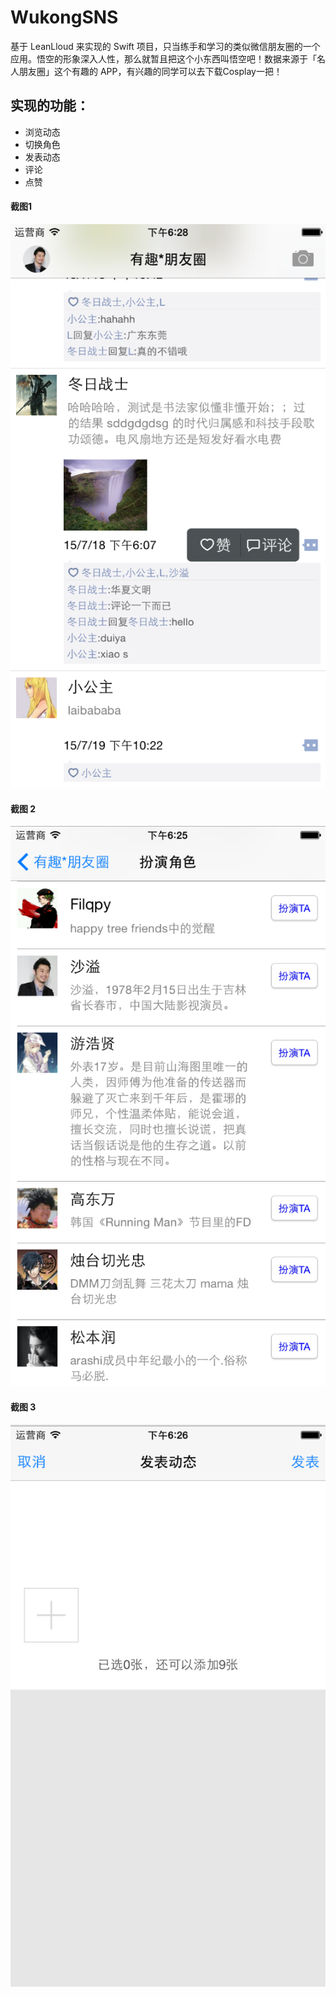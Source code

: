 # WukongSNS
基于 LeanLloud 来实现的 Swift 项目，只当练手和学习的类似微信朋友圈的一个应用。悟空的形象深入人性，那么就暂且把这个小东西叫悟空吧！数据来源于「名人朋友圈」这个有趣的 APP，有兴趣的同学可以去下载Cosplay一把！

## 实现的功能：
- 浏览动态
- 切换角色
- 发表动态
- 评论
- 点赞

#### 截图1
![截图1...](/PengYQ/Snapshoot/wukong1.png)

#### 截图 2
![截图2...](/PengYQ/Snapshoot/wukong2.png)

#### 截图 3
![截图3...](/PengYQ/Snapshoot/wukong3.png)
